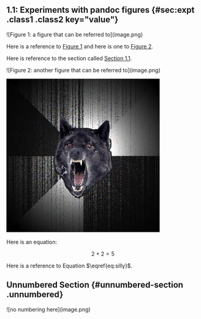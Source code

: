 1.1: Experiments with pandoc figures {#sec:expt .class1 .class2 key="value"}
------------------------------------


<div id="fig:attr">
![Figure 1: a figure that can be referred to](image.png)

</div>

Here is a reference to [Figure 1](#fig:attr) and here is one to
[Figure 2](#fig:attr2).

Here is reference to the section called [Section 1.1](#sec:expt).


<div id="fig:attr2">
![Figure 2: another figure that can be referred to](image.png)

</div>

![figure with no attr](image.png)

Here is an equation:

$$
2 + 2 = 5
\label{eq:silly}
$$

Here is a reference to Equation $\eqref{eq:silly}$.

Unnumbered Section {#unnumbered-section .unnumbered}
------------------


<div id="fig:nonum">
![no numbering here](image.png)

</div>

